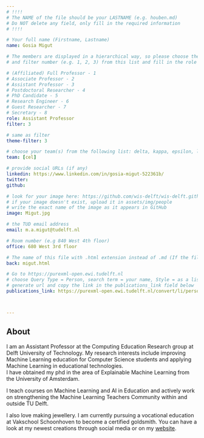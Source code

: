 ```yaml
---
# !!!!
# The NAME of the file should be your LASTNAME (e.g. houben.md)
# Do NOT delete any field, only fill in the required information
# !!!! 

# Your full name (Firstname, Lastname)
name: Gosia Migut

# The members are displayed in a hierarchical way, so please choose the role (e.g. Full Professor, Assistant Professor etc) 
# and filter number (e.g. 1, 2, 3) from this list and fill in the role and filter from below:

# (Affiliated) Full Professor - 1
# Associate Professor - 2
# Assistant Professor - 3
# Postdoctoral Researcher - 4
# PhD Candidate - 5
# Research Engineer - 6 
# Guest Researcher - 7
# Secretary - 8
role: Assistant Professor
filter: 3

# same as filter
theme-filter: 3

# choose your team(s) from the following list: delta, kappa, epsilon, lambda, cel
team: [cel]

# provide social URLs (if any)
linkedin: https://www.linkedin.com/in/gosia-migut-522361b/
twitter: 
github: 

# look for your image here: https://github.com/wis-delft/wis-delft.github.io/tree/master/assets/img/people 
# if your image doesn't exist, upload it in assets/img/people 
# write the exact name of the image as it appears in GitHub  
image: Migut.jpg

# the TUD email address
email: m.a.migut@tudelft.nl

# Room number (e.g 840 West 4th floor)
office: 680 West 3rd floor

# The name of this file with .html extension instead of .md (If the filename is ionescu.md, the "back" field will be ionescu.html)
back: migut.html

# Go to https://purexml-open.ewi.tudelft.nl 
# choose Query Type = Person, search term = your name, Style = as a list
# generate url and copy the link in the publications_link field below
publications_link: https://purexml-open.ewi.tudelft.nl/convert/li/persons/36a81900-2be5-4a34-809f-9135c1bc841f



---
```


## About
I am an Assistant Professor at the Computing Education Research group at Delft University of Technology. My research interests include improving Machine Learning education for Computer Science students and applying Machine Learning in educational technologies.  
I have obtained my phd in the area of Explainable Machine Learning from the University of Amsterdam.

I teach courses on Machine Learning and AI in Education and actively work on strengthening the Machine Learning Teachers Community within and outside TU Delft. 

I also love making jewellery. I am currently pursuing a vocational education at Vakschool Schoonhoven to become a certified goldsmith. You can have a look at my newest creations through social media or on my [website](http://www.gosiamigut.com).





